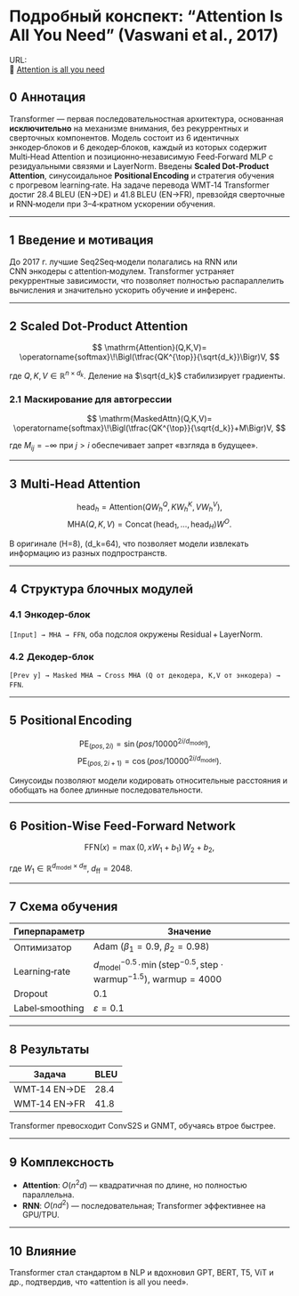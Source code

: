 # Подробный конспект: “Attention Is All You Need” (Vaswani et al., 2017)

URL:  
🔗 [Attention is all you need](https://arxiv.org/pdf/1706.03762)

## 0  Аннотация  
Transformer — первая последовательностная архитектура, основанная **исключительно** на механизме внимания, без рекуррентных и сверточных компонентов. Модель состоит из 6 идентичных энкодер‑блоков и 6 декодер‑блоков, каждый из которых содержит Multi‑Head Attention и позиционно‑независимую Feed‑Forward MLP с резидуальными связями и LayerNorm. Введены **Scaled Dot‑Product Attention**, синусоидальное **Positional Encoding** и стратегия обучения с прогревом learning‑rate. На задаче перевода WMT‑14 Transformer достиг 28.4 BLEU (EN→DE) и 41.8 BLEU (EN→FR), превзойдя сверточные и RNN‑модели при 3–4‑кратном ускорении обучения.

---

## 1  Введение и мотивация  
До 2017 г. лучшие Seq2Seq‑модели полагались на RNN или CNN энкодеры c attention‑модулем. Transformer устраняет рекуррентные зависимости, что позволяет полностью распараллелить вычисления и значительно ускорить обучение и инференс.

---

## 2  Scaled Dot‑Product Attention  

$$
\mathrm{Attention}(Q,K,V)=
\operatorname{softmax}\!\Bigl(\tfrac{QK^{\top}}{\sqrt{d_k}}\Bigr)V,
$$

где $Q,K,V\in\mathbb{R}^{n\times d_k}$. Деление на $\sqrt{d_k}$ стабилизирует градиенты.

### 2.1  Маскирование для автогрессии  

$$
\mathrm{MaskedAttn}(Q,K,V)=
\operatorname{softmax}\!\Bigl(\tfrac{QK^{\top}}{\sqrt{d_k}}+M\Bigr)V,
$$

где $M_{ij}=-\infty$ при $j>i$ обеспечивает запрет «взгляда в будущее».

---

## 3  Multi‑Head Attention  

$$
\mathrm{head}_h=\mathrm{Attention}(QW_h^Q,KW_h^K,VW_h^V),$$
$$\mathrm{MHA}(Q,K,V)=\operatorname{Concat}(\mathrm{head}_1,\dots,\mathrm{head}_H)W^O.
$$

В оригинале \(H=8\), \(d_k=64\), что позволяет модели извлекать информацию из разных подпространств.

---

## 4  Структура блочных модулей  

### 4.1  Энкодер‑блок  
`[Input] → MHA → FFN`, оба подслоя окружены Residual + LayerNorm.

### 4.2  Декодер‑блок  
`[Prev y] → Masked MHA → Cross MHA (Q от декодера, K,V от энкодера) → FFN`.

---

## 5  Positional Encoding  

$$
\mathrm{PE}_{(pos,2i)}=\sin\bigl(pos/10000^{2i/d_{\text{model}}}\bigr),\quad$$
$$\mathrm{PE}_{(pos,2i+1)}=\cos\bigl(pos/10000^{2i/d_{\text{model}}}\bigr).
$$

Синусоиды позволяют модели кодировать относительные расстояния и обобщать на более длинные последовательности.

---

## 6  Position‑Wise Feed‑Forward Network  

$$
\mathrm{FFN}(x)=\max(0,xW_1+b_1)\,W_2+b_2,
$$

где $W_1\in\mathbb{R}^{d_{\text{model}}\times d_{\text{ff}}},\; d_{\text{ff}}=2048$.

---

## 7  Схема обучения  

| Гиперпараметр | Значение |
|--------------|----------|
| Оптимизатор  | Adam $(\beta_1=0.9,\ \beta_2=0.98)$ |
| Learning‑rate | $d_{\text{model}}^{-0.5}\!\cdot\!\min(\text{step}^{-0.5},\,\text{step}\cdot\text{warmup}^{-1.5}),\ \text{warmup}=4000$ |
| Dropout      | 0.1 |
| Label‑smoothing | $\varepsilon=0.1$ |

---

## 8  Результаты  

| Задача | BLEU |
|--------|------|
| WMT‑14 EN→DE | 28.4 |
| WMT‑14 EN→FR | 41.8 |

Transformer превосходит ConvS2S и GNMT, обучаясь втрое быстрее.

---

## 9  Комплексность  

- **Attention**: $O(n^{2}d)$ — квадратичная по длине, но полностью параллельна.  
- **RNN**: $O(nd^{2})$ — последовательная; Transformer эффективнее на GPU/TPU.

---

## 10  Влияние  
Transformer стал стандартом в NLP и вдохновил GPT, BERT, T5, ViT и др., подтвердив, что «attention is all you need».
